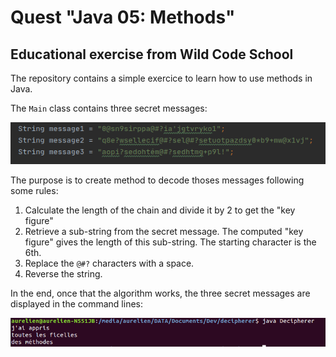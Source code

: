 # Quest "Java 05: Methods"

## Educational exercise from Wild Code School

The repository contains a simple exercice to learn how to use methods in Java.

The <code>Main</code> class contains three secret messages:

![screen capture](https://github.com/0reldev/decipherer/blob/master/secret-messages.png?raw=true)

The purpose is to create method to decode thoses messages following some rules: 
1. Calculate the length of the chain and divide it by 2 to get the "key figure"
2. Retrieve a sub-string from the secret message. The computed "key figure" gives the length of this sub-string. The starting character is the 6th.
3. Replace the <code>@#?</code> characters with a space.
4. Reverse the string. 

In the end, once that the algorithm works, the three secret messages are displayed in the command lines: 

![screen capture](https://github.com/0reldev/decipherer/blob/master/screen-capture.png?raw=true)




